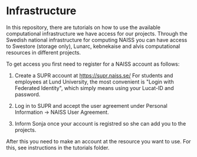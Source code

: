 # Infrastructure
In this repository, there are tutorials on how to use the available computational infrastructure we have access for our projects.
Through the Swedish national infrastructure for computing NAISS you can have access to Swestore (storage only), Lunarc, kebnekaise and alvis computational resources in different projects.

To get access you first need to register for a NAISS account as follows:

1. Create a SUPR account at https://supr.naiss.se/ 
For students and employees at Lund University, the most convenient is "Login with Federated Identity", which simply means using your Lucat-ID and password. 

2. Log in to SUPR and accept the user agreement under Personal Information -> NAISS User Agreement. 

3. Inform Sonja once your account is registred so she can add you to the projects.

After this you need to make an account at the resource you want to use. For this, see instructions in the tutorials folder.
